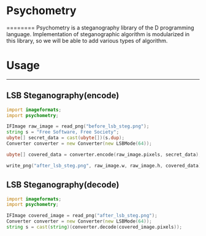 # Psychometry
========
Psychometry is a steganography library of the D programming language.
Implementation of steganographic algorithm is modularized in this library, so we will be able to add various types of algorithm. 

# Usage
--------
## LSB Steganography(encode)
```D
import imageformats;
import psychometry;

IFImage raw_image = read_png("before_lsb_steg.png");
string s = "Free Software, Free Society";
ubyte[] secret_data = cast(ubyte[])(s.dup);
Converter converter = new Converter(new LSBMode(64));

ubyte[] covered_data = converter.encode(raw_image.pixels, secret_data);

write_png("after_lsb_steg.png", raw_image.w, raw_image.h, covered_data);
```
## LSB Steganography(decode)
```D
import imageformats;
import psychometry;

IFImage covered_image = read_png("after_lsb_steg.png");
Converter converter = new Converter(new LSBMode(64));
string s = cast(string)(converter.decode(covered_image.pixels));
```
